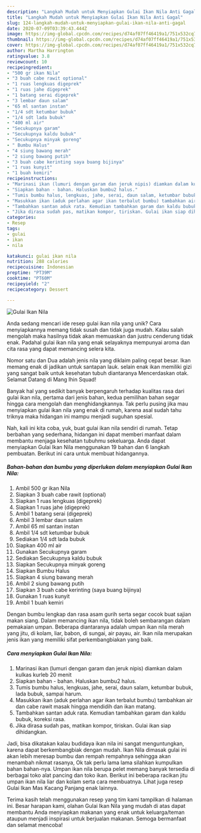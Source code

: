 ```yaml
---
description: "Langkah Mudah untuk Menyiapkan Gulai Ikan Nila Anti Gagal"
title: "Langkah Mudah untuk Menyiapkan Gulai Ikan Nila Anti Gagal"
slug: 124-langkah-mudah-untuk-menyiapkan-gulai-ikan-nila-anti-gagal
date: 2020-07-09T03:39:43.444Z
image: https://img-global.cpcdn.com/recipes/d74af07ff46419a1/751x532cq70/gulai-ikan-nila-foto-resep-utama.jpg
thumbnail: https://img-global.cpcdn.com/recipes/d74af07ff46419a1/751x532cq70/gulai-ikan-nila-foto-resep-utama.jpg
cover: https://img-global.cpcdn.com/recipes/d74af07ff46419a1/751x532cq70/gulai-ikan-nila-foto-resep-utama.jpg
author: Martha Harrington
ratingvalue: 3.8
reviewcount: 10
recipeingredient:
- "500 gr ikan Nila"
- "3 buah cabe rawit optional"
- "1 ruas lengkuas digeprek"
- "1 ruas jahe digeprek"
- "1 batang serai digeprek"
- "3 lembar daun salam"
- "65 ml santan instan"
- "1/4 sdt ketumbar bubuk"
- "1/4 sdt lada bubuk"
- "400 ml air"
- "Secukupnya garam"
- "Secukupnya kaldu bubuk"
- "Secukupnya minyak goreng"
- " Bumbu Halus"
- "4 siung bawang merah"
- "2 siung bawang putih"
- "3 buah cabe kerinting saya buang bijinya"
- "1 ruas kunyit"
- "1 buah kemiri"
recipeinstructions:
- "Marinasi ikan (lumuri dengan garam dan jeruk nipis) diamkan dalam kulkas kurleb 20 menit"
- "Siapkan bahan - bahan. Haluskan bumbu2 halus."
- "Tumis bumbu halus, lengkuas, jahe, serai, daun salam, ketumbar bubuk, lada bubuk, sampai harum."
- "Masukkan ikan (aduk perlahan agar ikan terbalut bumbu) tambahkan air dan cabe rawit masak hingga mendidih dan ikan matang."
- "Tambahkan santan aduk rata. Kemudian tambahkan garam dan kaldu bubuk, koreksi rasa."
- "Jika dirasa sudah pas, matikan kompor, tiriskan. Gulai ikan siap dihidangkan."
categories:
- Resep
tags:
- gulai
- ikan
- nila

katakunci: gulai ikan nila 
nutrition: 288 calories
recipecuisine: Indonesian
preptime: "PT39M"
cooktime: "PT60M"
recipeyield: "2"
recipecategory: Dessert

---
```



![Gulai Ikan Nila](https://img-global.cpcdn.com/recipes/d74af07ff46419a1/751x532cq70/gulai-ikan-nila-foto-resep-utama.jpg)

Anda sedang mencari ide resep gulai ikan nila yang unik? Cara menyiapkannya memang tidak susah dan tidak juga mudah. Kalau salah mengolah maka hasilnya tidak akan memuaskan dan justru cenderung tidak enak. Padahal gulai ikan nila yang enak selayaknya mempunyai aroma dan cita rasa yang dapat memancing selera kita.

Nomor satu dan Dua adalah jenis nila yang diklaim paling cepat besar. Ikan memang enak di jadikan untuk santapan lauk. selain enak ikan memiliki gizi yang sangat baik untuk kesehatan tubuh diantaranya Mencerdaskan otak. Selamat Datang di Mang Ihin Squad!

Banyak hal yang sedikit banyak berpengaruh terhadap kualitas rasa dari gulai ikan nila, pertama dari jenis bahan, kedua pemilihan bahan segar hingga cara mengolah dan menghidangkannya. Tak perlu pusing jika mau menyiapkan gulai ikan nila yang enak di rumah, karena asal sudah tahu triknya maka hidangan ini mampu menjadi suguhan spesial.


Nah, kali ini kita coba, yuk, buat gulai ikan nila sendiri di rumah. Tetap berbahan yang sederhana, hidangan ini dapat memberi manfaat dalam membantu menjaga kesehatan tubuhmu sekeluarga. Anda dapat menyiapkan Gulai Ikan Nila menggunakan 19 bahan dan 6 langkah pembuatan. Berikut ini cara untuk membuat hidangannya.

<!--inarticleads1-->

##### Bahan-bahan dan bumbu yang diperlukan dalam menyiapkan Gulai Ikan Nila:

1. Ambil 500 gr ikan Nila
1. Siapkan 3 buah cabe rawit (optional)
1. Siapkan 1 ruas lengkuas (digeprek)
1. Siapkan 1 ruas jahe (digeprek)
1. Ambil 1 batang serai (digeprek)
1. Ambil 3 lembar daun salam
1. Ambil 65 ml santan instan
1. Ambil 1/4 sdt ketumbar bubuk
1. Sediakan 1/4 sdt lada bubuk
1. Siapkan 400 ml air
1. Gunakan Secukupnya garam
1. Sediakan Secukupnya kaldu bubuk
1. Siapkan Secukupnya minyak goreng
1. Siapkan  Bumbu Halus
1. Siapkan 4 siung bawang merah
1. Ambil 2 siung bawang putih
1. Siapkan 3 buah cabe kerinting (saya buang bijinya)
1. Gunakan 1 ruas kunyit
1. Ambil 1 buah kemiri


Dengan bumbu lengkap dan rasa asam gurih serta segar cocok buat sajian makan siang. Dalam memancing ikan nila, tidak boleh sembarangan dalam pemakaian umpan. Beberapa diantaranya adalah umpan ikan nila merah yang jitu, di kolam, liar, babon, di sungai, air payau, air. Ikan nila merupakan jenis ikan yang memiliki sifat perkembangbiakan yang baik. 

<!--inarticleads2-->

##### Cara menyiapkan Gulai Ikan Nila:

1. Marinasi ikan (lumuri dengan garam dan jeruk nipis) diamkan dalam kulkas kurleb 20 menit
1. Siapkan bahan - bahan. Haluskan bumbu2 halus.
1. Tumis bumbu halus, lengkuas, jahe, serai, daun salam, ketumbar bubuk, lada bubuk, sampai harum.
1. Masukkan ikan (aduk perlahan agar ikan terbalut bumbu) tambahkan air dan cabe rawit masak hingga mendidih dan ikan matang.
1. Tambahkan santan aduk rata. Kemudian tambahkan garam dan kaldu bubuk, koreksi rasa.
1. Jika dirasa sudah pas, matikan kompor, tiriskan. Gulai ikan siap dihidangkan.


Jadi, bisa dikatakan kalau budidaya ikan nila ini sangat menguntungkan, karena dapat berkembangbiak dengan mudah. Ikan Nila dimasak gulai ini akan lebih meresap bumbu dan rempah rempahnya sehingga akan menambah nikmat rasanya, Ok tak perlu lama lama silahkan kumpulkan bahan bahan-nya. Umpan ikan nila berupa pelet memang banyak tersedia di berbagai toko alat pancing dan toko ikan. Berikut ini beberapa racikan jitu umpan ikan nila liar dan kolam serta cara membuatnya. Lihat juga resep Gulai Ikan Mas Kacang Panjang enak lainnya. 

Terima kasih telah menggunakan resep yang tim kami tampilkan di halaman ini. Besar harapan kami, olahan Gulai Ikan Nila yang mudah di atas dapat membantu Anda menyiapkan makanan yang enak untuk keluarga/teman ataupun menjadi inspirasi untuk berjualan makanan. Semoga bermanfaat dan selamat mencoba!
